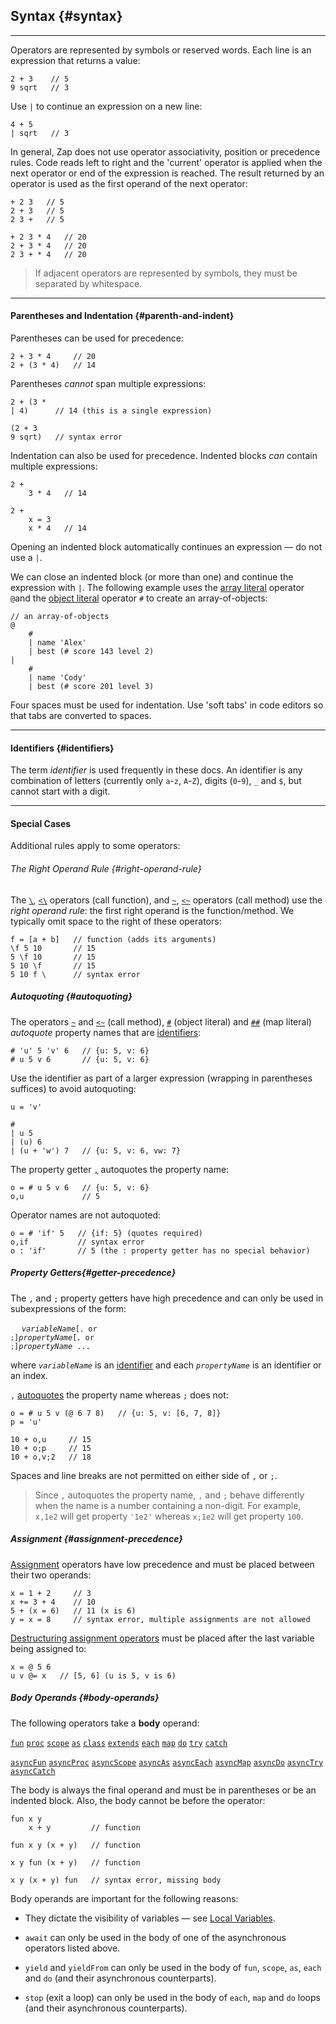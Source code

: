 ## Syntax {#syntax}

---

Operators are represented by symbols or reserved words. Each line is an expression that returns a value:

```
2 + 3    // 5
9 sqrt   // 3
```

Use `|` to continue an expression on a new line:

```
4 + 5
| sqrt   // 3
```

In general, Zap does not use operator associativity, position or precedence rules. Code reads left to right and the 'current' operator is applied when the next operator or end of the expression is reached. The result returned by an operator is used as the first operand of the next operator:

```
+ 2 3   // 5
2 + 3   // 5
2 3 +   // 5

+ 2 3 * 4   // 20
2 + 3 * 4   // 20
2 3 + * 4   // 20
```

> If adjacent operators are represented by symbols, they must be separated by whitespace.

---

#### Parentheses and Indentation {#parenth-and-indent}

Parentheses can be used for precedence:

```
2 + 3 * 4     // 20
2 + (3 * 4)   // 14
```

Parentheses *cannot* span multiple expressions:

```
2 + (3 *
| 4)      // 14 (this is a single expression)

(2 + 3
9 sqrt)   // syntax error   
```

Indentation can also be used for precedence. Indented blocks *can* contain multiple expressions:

```
2 + 
    3 * 4   // 14

2 + 
    x = 3
    x * 4   // 14    
```

Opening an indented block automatically continues an expression &mdash; do not use a `|`.

We can close an indented block (or more than one) and continue the expression with `|`. The following example uses the [array literal](#arrays) operator `@`and the [object literal](#objects-and-maps) operator `#` to create an array-of-objects:

```
// an array-of-objects
@
    #
    | name 'Alex'
    | best (# score 143 level 2)
| 
    #
    | name 'Cody'
    | best (# score 201 level 3)
```

Four spaces must be used for indentation. Use 'soft tabs' in code editors so that tabs are converted to spaces.

---

#### Identifiers {#identifiers}

The term _identifier_ is used frequently in these docs. An identifier is any combination of letters (currently only `a`-`z`, `A`-`Z`), digits (`0`-`9`), `_` and `$`, but cannot start with a digit. 

---

#### Special Cases

Additional rules apply to some operators:

###### The Right Operand Rule {#right-operand-rule}

The [`\`](#calling-functions), [`<\`](#return-first) operators (call function), and [`~`](#calling-methods), [`<~`](#return-first) operators (call method) use the _right operand rule_: the first right operand is the function/method. We typically omit space to the right of these operators:

```
f = [a + b]   // function (adds its arguments)
\f 5 10       // 15
5 \f 10       // 15
5 10 \f       // 15
5 10 f \      // syntax error
```

##### Autoquoting {#autoquoting}

The operators [`~`](#calling-methods) and [`<~`](#return-first) (call method), [`#`](#objects-and-maps) (object literal) and [`##`](#objects-and-maps) (map literal) _autoquote_ property names that are [identifiers](#identifiers):

```
# 'u' 5 'v' 6   // {u: 5, v: 6}
# u 5 v 6       // {u: 5, v: 6}
```
Use the identifier as part of a larger expression (wrapping in parentheses suffices) to avoid autoquoting:

```
u = 'v'

# 
| u 5
| (u) 6
| (u + 'w') 7   // {u: 5, v: 6, vw: 7}
```

The property getter [`,`](#comma-getter) autoquotes the property name:

```
o = # u 5 v 6   // {u: 5, v: 6}
o,u             // 5         
```

Operator names are not autoquoted:

```
o = # 'if' 5   // {if: 5} (quotes required)
o,if           // syntax error
o : 'if'       // 5 (the : property getter has no special behavior)
```

##### Property Getters{#getter-precedence}

The `,` and `;` property getters have high precedence and can only be used in subexpressions of the form:

&emsp; <code><i>variableName</i>[`,` or `;`]<i>propertyName</i>[`,` or `;`]<i>propertyName</i> ...</code>

where <code><i>variableName</i></code> is an [identifier](#identifiers) and each <code><i>propertyName</i></code> is an identifier or an index.

`,` [autoquotes](#autoquoting) the property name whereas `;` does not:

```
o = # u 5 v (@ 6 7 8)   // {u: 5, v: [6, 7, 8]}
p = 'u'

10 + o,u     // 15
10 + o;p     // 15
10 + o,v;2   // 18
```

Spaces and line breaks are not permitted on either side of `,` or `;`.

> Since `,` autoquotes the property name, `,` and `;` behave differently when the name is a number containing a non-digit. For example, `x,1e2` will get property `'1e2'` whereas `x;1e2` will get property `100`.

##### Assignment {#assignment-precedence}

[Assignment](#assignment) operators have low precedence and must be placed between their two operands:

```
x = 1 + 2     // 3
x += 3 + 4    // 10
5 + (x = 6)   // 11 (x is 6)
y = x = 8     // syntax error, multiple assignments are not allowed 
```

[Destructuring assignment operators](#destructure-object) must be placed after the last variable being assigned to:

```
x = @ 5 6
u v @= x   // [5, 6] (u is 5, v is 6)
```

##### Body Operands {#body-operands}

The following operators take a __body__ operand:

[`fun`](#fun) [`proc`](#proc) [`scope`](#scope-op) [`as`](#as) [`class`](#class) [`extends`](#extends) [`each`](#each) [`map`](#map) [`do`](#do) [`try`](#try) [`catch`](#catch) 

[`asyncFun`](#fun) [`asyncProc`](#proc) [`asyncScope`](#scope-op) [`asyncAs`](#as) [`asyncEach`](#async-loops) [`asyncMap`](#async-loops) [`asyncDo`](#async-loops) [`asyncTry`](#try) [`asyncCatch`](#catch) 

The body is always the final operand and must be in parentheses or be an indented block. Also, the body cannot be before the operator:

```
fun x y
    x + y         // function

fun x y (x + y)   // function

x y fun (x + y)   // function

x y (x + y) fun   // syntax error, missing body
```

Body operands are important for the following reasons:

* They dictate the visibility of variables &mdash; see [Local Variables](#local-variables).

* `await` can only be used in the body of one of the asynchronous operators listed above.

* `yield` and `yieldFrom` can only be used in the body of `fun`, `scope`, `as`, `each` and `do` (and their asynchronous counterparts).

* `stop` (exit a loop) can only be used in the body of `each`, `map` and `do` loops (and their asynchronous counterparts).
